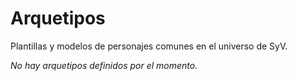 # Arquetipos

Plantillas y modelos de personajes comunes en el universo de SyV.

*No hay arquetipos definidos por el momento.* 


